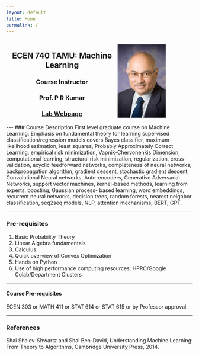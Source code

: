 ```yaml
---
layout: default
title: Home
permalink: /
---
```


<div style="display: flex; align-items: center;">
  <div style="text-align: center; flex-grow: 1;">
    <h2>ECEN 740 TAMU: Machine Learning </h2>
    <h3> Course Instructor</h3>
     <h3> Prof. P R Kumar </h3>
    <h3> <a href="https://cesg.tamu.edu/faculty/p-r-kumar/">Lab Webpage</a> </h3>
    
  </div>
  <figure style="margin-left: auto;">
    <img src="docs/Kumar.jpg" alt=" " style="width: 80%;">
  </figure>
</div>
---
### Course Description
First level graduate course on Machine Learning.
Emphasis on fundamental theory for learning supervised classification/regression models
covers Bayes classifier, maximum-likelihood estimation, least squares, Probably Approximately Correct Learning, empirical risk minimization, Vapnik-Chervonenkis Dimension, computational learning, structural risk minimization, regularization, cross-validation, acyclic feedforward networks, completeness of neural networks, backpropagation algorithm, gradient descent, stochastic gradient descent, Convolutional Neural networks, Auto-encoders, Generative Adversarial Networks, support vector machines, kernel-based methods, learning from experts, boosting, Gaussian process- based learning, word embeddings, recurrent neural networks, decision trees, random forests, nearest neighbor classification, seq2seq models, NLP, attention mechanisms, BERT, GPT.

---
### Pre-requisites

1. Basic Probability Theory
2. Linear Algebra fundamentals
3. Calculus
4. Quick overview of Convex Optimization
5. Hands on Python
6. Use of high performance computing resources: HPRC/Google Colab/Department Clusters

---

#### Course Pre-requisites
ECEN 303 or MATH 411 or STAT 614 or STAT 615 or by Professor approval.

---
### References

Shai Shalev-Shwartz and Shai Ben-David, Understanding Machine Learning: From Theory to Algorithms, Cambridge University Press, 2014.

<br>
<br>